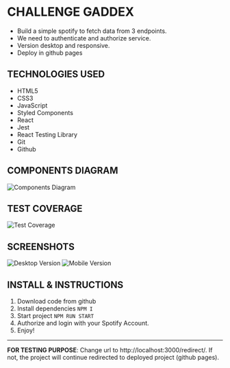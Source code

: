 # CHALLENGE GADDEX

* Build a simple spotify to fetch data from 3 endpoints.
* We need to authenticate and authorize service.
* Version desktop and responsive.
* Deploy in github pages

## TECHNOLOGIES USED

* HTML5
* CSS3
* JavaScript
* Styled Components
* React
* Jest
* React Testing Library
* Git
* Github

## COMPONENTS DIAGRAM
![Components Diagram](https://i.ibb.co/hgyNPq0/Components-diagram.jpg)

## TEST COVERAGE
![Test Coverage](https://i.ibb.co/pZry4nw/Captura-de-pantalla-2021-06-12-a-las-10-57-11.png)

## SCREENSHOTS
![Desktop Version](https://i.ibb.co/p0fk0ch/Captura-de-pantalla-2021-06-10-a-las-22-34-16.png)
![Mobile Version](https://i.ibb.co/Wy4042x/Captura-de-pantalla-2021-06-10-a-las-22-34-50.png)

## INSTALL & INSTRUCTIONS
1. Download code from github
2. Install dependencies `NPM I`
3. Start project `NPM RUN START`
4. Authorize and login with your Spotify Account.
5. Enjoy!

***

**FOR TESTING PURPOSE**: Change url to http://localhost:3000/redirect/. If not, the project will continue redirected to deployed project (github pages).

